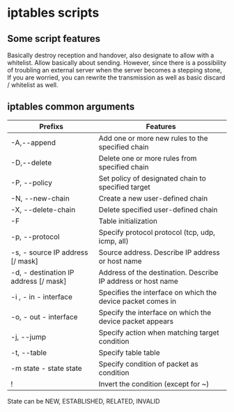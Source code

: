 # iptables scripts
## Some script features
 Basically destroy reception and handover, also designate to allow with a whitelist.
 Allow basically about sending. However, since there is a possibility of troubling an external server when the server becomes a stepping stone,
 If you are worried, you can rewrite the transmission as well as basic discard / whitelist as well.

## iptables common arguments
Prefixs | Features
------- | -------
-A,--append | Add one or more new rules to the specified chain
-D,--delete | Delete one or more rules from specified chain
-P, --policy| Set policy of designated chain to specified target
-N, --new-chain| Create a new user-defined chain
-X, --delete-chain | Delete specified user-defined chain
-F    | Table initialization
-p, --protocol | Specify protocol protocol (tcp, udp, icmp, all)
-s,  - source IP address [/ mask] | Source address. Describe IP address or host name
-d, - destination IP address [/ mask] | Address of the destination. Describe IP address or host name
-i , - in - interface | Specifies the interface on which the device packet comes in
-o, - out - interface | Specify the interface on which the device packet appears
-j, --jump | Specify action when matching target condition
-t, --table | Specify table table
-m state - state state | Specify condition of packet as condition
! | Invert the condition (except for ~)
 State can be NEW, ESTABLISHED, RELATED, INVALID
